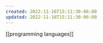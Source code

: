 ```yaml
---
created: 2022-11-16T15:11:30-06:00
updated: 2022-11-16T15:11:30-06:00
---
```



[[programming languages]]